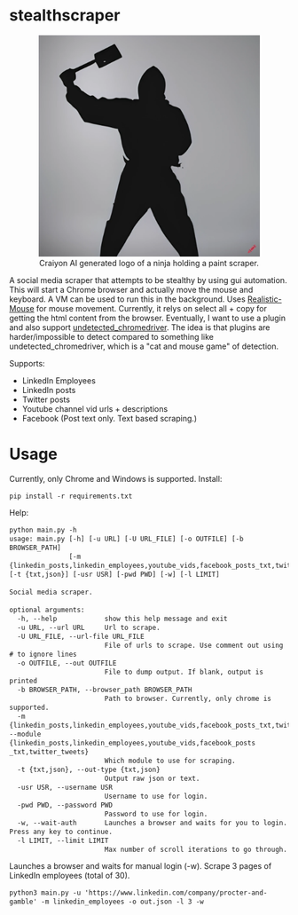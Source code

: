# stealthscraper
<p align="center">
<img width="399" alt="immagine" src="https://raw.githubusercontent.com/TheKevinWang/stealthscraper/main/logo.png">
<br>
Craiyon AI generated logo of a ninja holding a paint scraper. 
</p>

A social media scraper that attempts to be stealthy by using gui automation. This will start a Chrome browser and actually move the mouse and keyboard. A VM can be used to run this in the background. Uses [Realistic-Mouse](https://github.com/AntoinePassemiers/Realistic-Mouse) for mouse movement. 
Currently, it relys on select all + copy for getting the html content from the browser. Eventually, I want to use a plugin and also support [undetected_chromedriver](https://github.com/ultrafunkamsterdam/undetected-chromedriver). The idea is that plugins are harder/impossible to detect compared to something like undetected_chromedriver, which is a "cat and mouse game" of detection. 

Supports:
* LinkedIn Employees
* LinkedIn posts
* Twitter posts
* Youtube channel vid urls + descriptions
* Facebook (Post text only. Text based scraping.)

# Usage
Currently, only Chrome and Windows is supported. 
Install:
```
pip install -r requirements.txt 
```
Help:
```
python main.py -h                                                                                              
usage: main.py [-h] [-u URL] [-U URL_FILE] [-o OUTFILE] [-b BROWSER_PATH]
               [-m {linkedin_posts,linkedin_employees,youtube_vids,facebook_posts_txt,twitter_tweets}] [-t {txt,json}] [-usr USR] [-pwd PWD] [-w] [-l LIMIT]    

Social media scraper.

optional arguments:
  -h, --help            show this help message and exit
  -u URL, --url URL     Url to scrape.
  -U URL_FILE, --url-file URL_FILE
                        File of urls to scrape. Use comment out using # to ignore lines
  -o OUTFILE, --out OUTFILE
                        File to dump output. If blank, output is printed
  -b BROWSER_PATH, --browser_path BROWSER_PATH
                        Path to browser. Currently, only chrome is supported.
  -m {linkedin_posts,linkedin_employees,youtube_vids,facebook_posts_txt,twitter_tweets}, --module {linkedin_posts,linkedin_employees,youtube_vids,facebook_posts
_txt,twitter_tweets}
                        Which module to use for scraping.
  -t {txt,json}, --out-type {txt,json}
                        Output raw json or text.
  -usr USR, --username USR
                        Username to use for login.
  -pwd PWD, --password PWD
                        Password to use for login.
  -w, --wait-auth       Launches a browser and waits for you to login. Press any key to continue.
  -l LIMIT, --limit LIMIT
                        Max number of scroll iterations to go through.
```
Launches a browser and waits for manual login (-w). Scrape 3 pages of LinkedIn employees (total of 30).
```
python3 main.py -u 'https://www.linkedin.com/company/procter-and-gamble' -m linkedin_employees -o out.json -l 3 -w 
```
